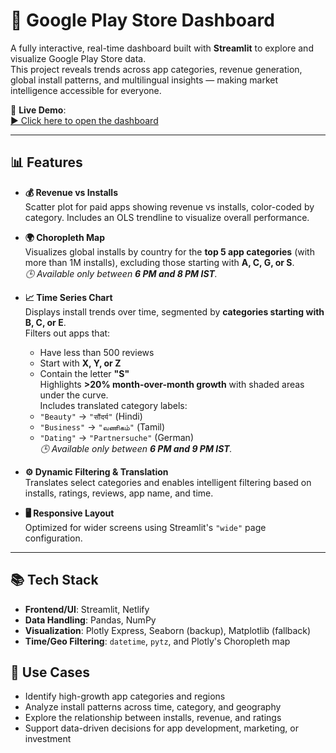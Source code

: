 # 📱 Google Play Store Dashboard

A fully interactive, real-time dashboard built with **Streamlit** to explore and visualize Google Play Store data.  
This project reveals trends across app categories, revenue generation, global install patterns, and multilingual insights — making market intelligence accessible for everyone.

🚀 **Live Demo**:  
[▶️ Click here to open the dashboard](https://appplaydashboardsite-loqff8eeaec5i7ba5lnuhk.streamlit.app/)

---

## 📊 Features

- **💰 Revenue vs Installs**  
  Scatter plot for paid apps showing revenue vs installs, color-coded by category. Includes an OLS trendline to visualize overall performance.

- **🌍 Choropleth Map**  
  Visualizes global installs by country for the **top 5 app categories** (with more than 1M installs), excluding those starting with **A, C, G, or S**.  
  _🕒 Available only between **6 PM and 8 PM IST**._

- **📈 Time Series Chart**  
  Displays install trends over time, segmented by **categories starting with B, C, or E**.  
  Filters out apps that:
  - Have less than 500 reviews
  - Start with **X, Y, or Z**
  - Contain the letter **"S"**  
  Highlights **>20% month-over-month growth** with shaded areas under the curve.  
  Includes translated category labels:
  - `"Beauty"` → `"सौंदर्य"` (Hindi)  
  - `"Business"` → `"வணிகம்"` (Tamil)  
  - `"Dating"` → `"Partnersuche"` (German)  
  _🕒 Available only between **6 PM and 9 PM IST**._

- **⚙️ Dynamic Filtering & Translation**  
  Translates select categories and enables intelligent filtering based on installs, ratings, reviews, app name, and time.

- **🖥️ Responsive Layout**  
  Optimized for wider screens using Streamlit's `"wide"` page configuration.

---

## 📚 Tech Stack

- **Frontend/UI**: Streamlit, Netlify
- **Data Handling**: Pandas, NumPy
- **Visualization**: Plotly Express, Seaborn (backup), Matplotlib (fallback)
- **Time/Geo Filtering**: `datetime`, `pytz`, and Plotly's Choropleth map

## 🎯 Use Cases

- Identify high-growth app categories and regions
- Analyze install patterns across time, category, and geography
- Explore the relationship between installs, revenue, and ratings
- Support data-driven decisions for app development, marketing, or investment
